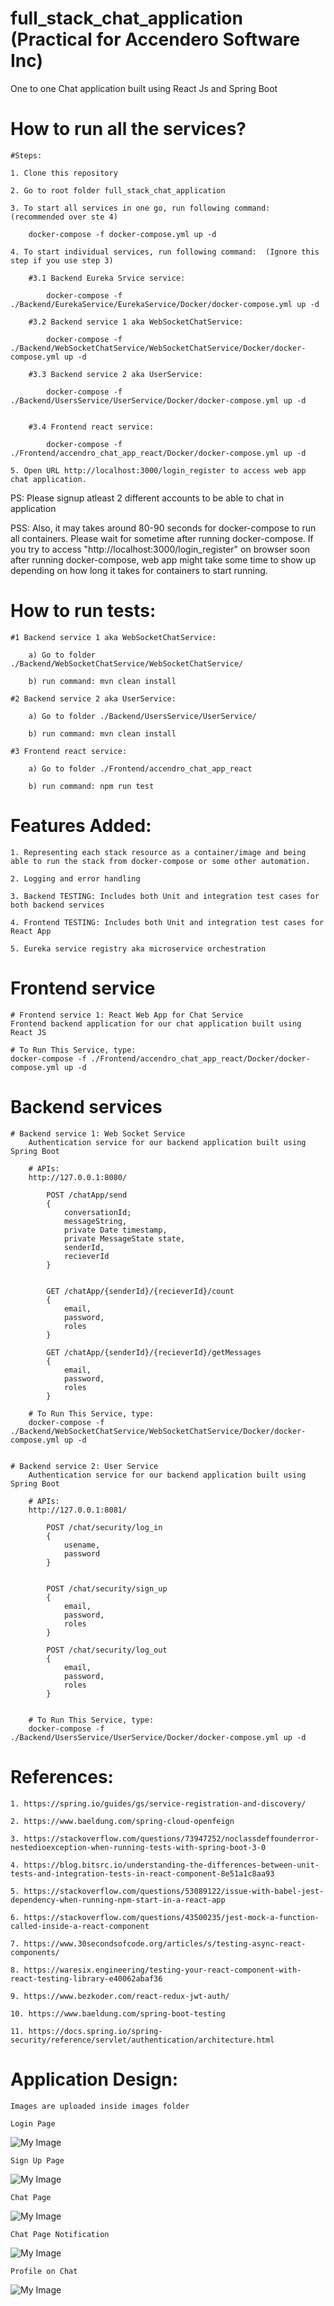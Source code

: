 # full_stack_chat_application (Practical for Accendero Software Inc)
One to one Chat application built using React Js and Spring Boot


# How to run all the services?

    #Steps:
    
    1. Clone this repository
    
    2. Go to root folder full_stack_chat_application
    
    3. To start all services in one go, run following command: (recommended over ste 4)
        
        docker-compose -f docker-compose.yml up -d

    4. To start individual services, run following command:  (Ignore this step if you use step 3)

        #3.1 Backend Eureka Srvice service: 
        
            docker-compose -f ./Backend/EurekaService/EurekaService/Docker/docker-compose.yml up -d
        
        #3.2 Backend service 1 aka WebSocketChatService: 
        
            docker-compose -f ./Backend/WebSocketChatService/WebSocketChatService/Docker/docker-compose.yml up -d

        #3.3 Backend service 2 aka UserService: 
        
            docker-compose -f ./Backend/UsersService/UserService/Docker/docker-compose.yml up -d
        

        #3.4 Frontend react service: 
        
            docker-compose -f ./Frontend/accendro_chat_app_react/Docker/docker-compose.yml up -d

    5. Open URL http://localhost:3000/login_register to access web app chat application. 
    
PS: Please signup atleast 2 different accounts to be able to chat in application

PSS: Also, it may takes around 80-90 seconds for docker-compose to run all containers. Please wait for sometime after running docker-compose.
If you try to access "http://localhost:3000/login_register" on browser soon after running docker-compose, web app might take some time to show up depending on how long it takes for containers to start running.


# How to run tests:

    #1 Backend service 1 aka WebSocketChatService: 
        
        a) Go to folder ./Backend/WebSocketChatService/WebSocketChatService/
        
        b) run command: mvn clean install

    #2 Backend service 2 aka UserService: 
        
        a) Go to folder ./Backend/UsersService/UserService/
        
        b) run command: mvn clean install

    #3 Frontend react service: 
        
        a) Go to folder ./Frontend/accendro_chat_app_react
        
        b) run command: npm run test


# Features Added:
    
    1. Representing each stack resource as a container/image and being able to run the stack from docker-compose or some other automation.
    
    2. Logging and error handling
    
    3. Backend TESTING: Includes both Unit and integration test cases for both backend services
    
    4. Frontend TESTING: Includes both Unit and integration test cases for React App
    
    5. Eureka service registry aka microservice orchestration

# Frontend service
    # Frontend service 1: React Web App for Chat Service
    Frontend backend application for our chat application built using React JS
    
    # To Run This Service, type:
    docker-compose -f ./Frontend/accendro_chat_app_react/Docker/docker-compose.yml up -d

# Backend services
    # Backend service 1: Web Socket Service
        Authentication service for our backend application built using Spring Boot

        # APIs:
        http://127.0.0.1:8080/

            POST /chatApp/send
            {
                conversationId;
                messageString,
                private Date timestamp,
                private MessageState state,
                senderId,
                recieverId
            }
            

            GET /chatApp/{senderId}/{recieverId}/count
            {
                email,
                password,
                roles
            }

            GET /chatApp/{senderId}/{recieverId}/getMessages
            {
                email,
                password,
                roles
            }

        # To Run This Service, type:
        docker-compose -f ./Backend/WebSocketChatService/WebSocketChatService/Docker/docker-compose.yml up -d

        
    # Backend service 2: User Service
        Authentication service for our backend application built using Spring Boot

        # APIs:
        http://127.0.0.1:8081/

            POST /chat/security/log_in
            {
                usename,
                password
            }
            

            POST /chat/security/sign_up
            {
                email,
                password,
                roles
            }

            POST /chat/security/log_out
            {
                email,
                password,
                roles
            }


        # To Run This Service, type:
        docker-compose -f ./Backend/UsersService/UserService/Docker/docker-compose.yml up -d

# References:

    1. https://spring.io/guides/gs/service-registration-and-discovery/

    2. https://www.baeldung.com/spring-cloud-openfeign
    
    3. https://stackoverflow.com/questions/73947252/noclassdeffounderror-nestedioexception-when-running-tests-with-spring-boot-3-0

    4. https://blog.bitsrc.io/understanding-the-differences-between-unit-tests-and-integration-tests-in-react-component-8e51a1c8aa93

    5. https://stackoverflow.com/questions/53089122/issue-with-babel-jest-dependency-when-running-npm-start-in-a-react-app

    6. https://stackoverflow.com/questions/43500235/jest-mock-a-function-called-inside-a-react-component

    7. https://www.30secondsofcode.org/articles/s/testing-async-react-components/

    8. https://waresix.engineering/testing-your-react-component-with-react-testing-library-e40062abaf36

    9. https://www.bezkoder.com/react-redux-jwt-auth/

    10. https://www.baeldung.com/spring-boot-testing
    
    11. https://docs.spring.io/spring-security/reference/servlet/authentication/architecture.html


# Application Design:

    Images are uploaded inside images folder

    Login Page
![My Image](images/LogIn.png)

    
    Sign Up Page
![My Image](images/SignUp.png)

    
    Chat Page
![My Image](images/Chat.png)
    
    
    Chat Page Notification
![My Image](images/Notifications.png)


    Profile on Chat
![My Image](images/ProfileOnChat.png)
